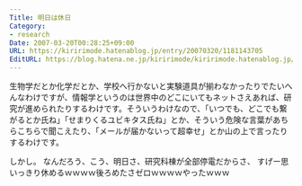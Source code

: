 ```yaml
---
Title: 明日は休日
Category:
- research
Date: 2007-03-20T00:28:25+09:00
URL: https://kiririmode.hatenablog.jp/entry/20070320/1181143705
EditURL: https://blog.hatena.ne.jp/kiririmode/kiririmode.hatenablog.jp/atom/entry/8454420450078217489
---
```



生物学だとか化学だとか、学校へ行かないと実験道具が揃わなかったりでたいへんなわけですが、情報学というのは世界中のどこにいてもネットさえあれば、研究が進められたりするわけです。そういうわけなので、「いつでも、どこでも繋がるとか氏ね」「せまりくるユビキタス氏ね」とか、そういう危険な言葉があちらこちらで聞こえたり、「メールが届かないって超幸せ」とか山の上で言ったりするわけです。


しかし。
なんだろう、こう、明日さ、研究科棟が全部停電だからさ、
すげー思いっきり休めるｗｗｗｗ後ろめたさゼロｗｗｗｗやったｗｗｗ 
